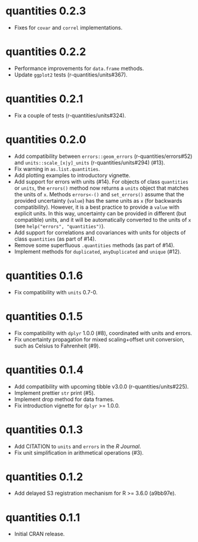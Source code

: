 # quantities 0.2.3

- Fixes for `covar` and `correl` implementations.

# quantities 0.2.2

- Performance improvements for `data.frame` methods.
- Update `ggplot2` tests (r-quantities/units#367).

# quantities 0.2.1

- Fix a couple of tests (r-quantities/units#324).

# quantities 0.2.0

- Add compatibility between `errors::geom_errors` (r-quantities/errors#52) and
  `units::scale_[x|y]_units` (r-quantities/units#294) (#13).
- Fix warning in `as.list.quantities`.
- Add plotting examples to introductory vignette.
- Add support for errors with units (#14). For objects of class `quantities` or
  `units`, the `errors()` method now returns a `units` object that matches the
  units of `x`. Methods `errors<-()` and `set_errors()` assume that the provided
  uncertainty (`value`) has the same units as `x` (for backwards compatibility).
  However, it is a best practice to provide a `value` with explicit units. In
  this way, uncertainty can be provided in different (but compatible) units,
  and it will be automatically converted to the units of `x` (see
  `help("errors", "quantities")`).
- Add support for correlations and covariances with units for objects of class
  `quantities` (as part of #14).
- Remove some superfluous `.quantities` methods (as part of #14).
- Implement methods for `duplicated`, `anyDuplicated` and `unique` (#12).

# quantities 0.1.6

- Fix compatibility with `units` 0.7-0.

# quantities 0.1.5

- Fix compatibility with `dplyr` 1.0.0 (#8), coordinated with units and errors.
- Fix uncertainty propagation for mixed scaling+offset unit conversion, such
  as Celsius to Fahrenheit (#9).

# quantities 0.1.4

- Add compatibility with upcoming tibble v3.0.0 (r-quantities/units#225).
- Implement prettier `str` print (#5).
- Implement drop method for data frames.
- Fix introduction vignette for `dplyr` >= 1.0.0.

# quantities 0.1.3

- Add CITATION to `units` and `errors` in the *R Journal*.
- Fix unit simplification in arithmetical operations (#3).

# quantities 0.1.2

- Add delayed S3 registration mechanism for R >= 3.6.0 (a9bb97e).

# quantities 0.1.1

- Initial CRAN release.
